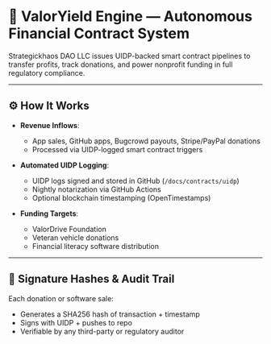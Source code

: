 # 💸 ValorYield Engine — Autonomous Financial Contract System

Strategickhaos DAO LLC issues UIDP-backed smart contract pipelines to transfer profits, track donations, and power nonprofit funding in full regulatory compliance.

---

## ⚙️ How It Works

- **Revenue Inflows**:
  - App sales, GitHub apps, Bugcrowd payouts, Stripe/PayPal donations
  - Processed via UIDP-logged smart contract triggers

- **Automated UIDP Logging**:
  - UIDP logs signed and stored in GitHub (`/docs/contracts/uidp`)
  - Nightly notarization via GitHub Actions
  - Optional blockchain timestamping (OpenTimestamps)

- **Funding Targets**:
  - ValorDrive Foundation
  - Veteran vehicle donations
  - Financial literacy software distribution

---

## 🔐 Signature Hashes & Audit Trail

Each donation or software sale:
- Generates a SHA256 hash of transaction + timestamp
- Signs with UIDP + pushes to repo
- Verifiable by any third-party or regulatory auditor

